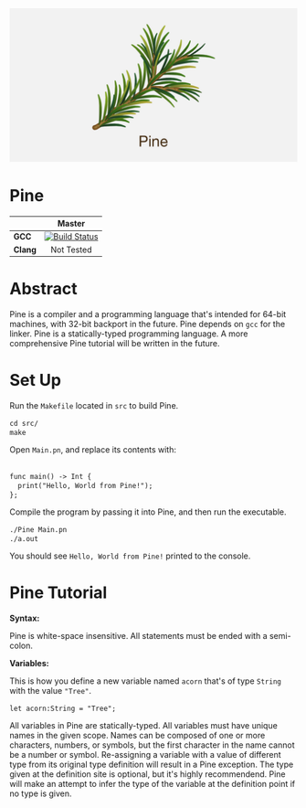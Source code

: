 ![Alt text](https://github.com/mita4829/Pine/blob/master/Pine.jpg "Pine Header")
# Pine
| |**Master**|
|---|:--:|
|**GCC**|[![Build Status](https://travis-ci.org/mita4829/Pine.svg?branch=master)](https://travis-ci.org/mita4829/Pine)|
|**Clang**|Not Tested|





# Abstract
Pine is a compiler and a programming language that's intended for 64-bit machines, with 32-bit backport in the future. Pine depends on `gcc` for the linker. Pine is a statically-typed programming language. A more comprehensive Pine tutorial will be written in the future. 

# Set Up
Run the `Makefile` located in `src` to build Pine.
```
cd src/
make
```
Open `Main.pn`, and replace its contents with:
```

func main() -> Int {
  print("Hello, World from Pine!");
};

```
Compile the program by passing it into Pine, and then run the executable.
```
./Pine Main.pn
./a.out
```
You should see `Hello, World from Pine!` printed to the console. 
# Pine Tutorial
**Syntax:**

Pine is white-space insensitive. All statements must be ended with a semi-colon. 

**Variables:**

This is how you define a new variable named `acorn` that's of type `String` with the value `"Tree"`.
```
let acorn:String = "Tree";
```
All variables in Pine are statically-typed. All variables must have unique names in the given scope. Names can be composed of one or more characters, numbers, or symbols, but the first character in the name cannot be a number or symbol. Re-assigning a variable with a value of different type from its original type definition will result in a Pine exception. The type given at the definition site is optional, but it's highly recommendend. Pine will make an attempt to infer the type of the variable at the definition point if no type is given. 


